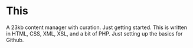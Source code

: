 This
====

A 23kb content manager with curation. Just getting started. This is written in HTML, CSS, XML, XSL, and a bit of PHP. Just setting up the basics for Github.

